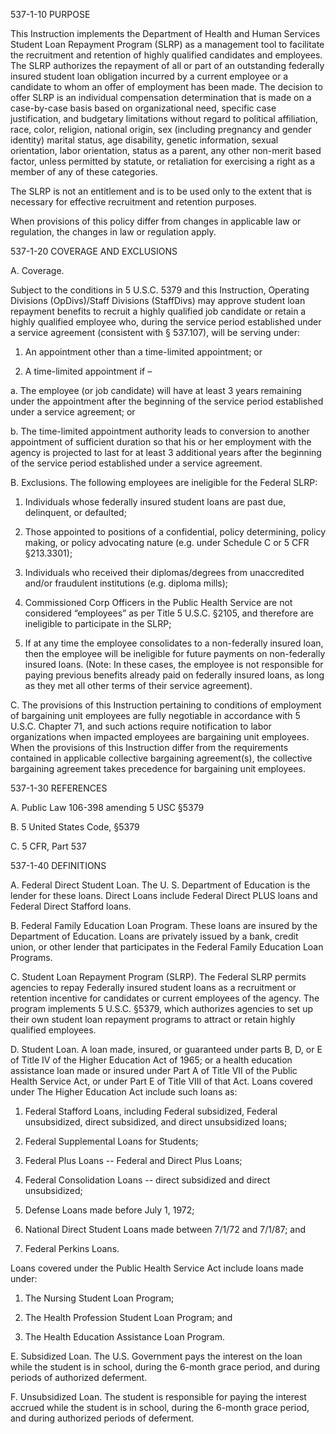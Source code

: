 537-1-10	PURPOSE

This Instruction implements the Department of Health and Human Services Student Loan Repayment Program (SLRP) as a management tool to facilitate the recruitment and retention of highly qualified candidates and employees.  The SLRP authorizes the repayment of all or part of an outstanding federally insured student loan obligation incurred by a current employee or a candidate to whom an offer of employment has been made.  The decision to offer SLRP is an individual compensation determination that is made on a case-by-case basis based on organizational need, specific case justification, and budgetary limitations without regard to political affiliation, race, color, religion, national origin, sex (including pregnancy and gender identity) marital status, age disability, genetic information, sexual orientation, labor orientation, status as a parent, any other non-merit based factor, unless permitted by statute, or retaliation for exercising a right as a member of any of these categories. 

The SLRP is not an entitlement and is to be used only to the extent that is necessary for effective recruitment and retention purposes.

When provisions of this policy differ from changes in applicable law or regulation, the changes in law or regulation apply.

537-1-20	COVERAGE AND EXCLUSIONS

A.	Coverage.

Subject to the conditions in 5 U.S.C. 5379 and this Instruction, Operating Divisions (OpDivs)/Staff Divisions (StaffDivs) may approve student loan repayment benefits to recruit a highly qualified job candidate or retain a highly qualified employee who, during the service period established under a service agreement (consistent with § 537.107), will be serving under: 




1.	An appointment other than a time-limited appointment; or

2.	A time-limited appointment if –

a.	The employee (or job candidate) will have at least 3 years remaining under the appointment after the beginning of the service period established under a service agreement; or

b.	The time-limited appointment authority leads to conversion to another appointment of sufficient duration so that his or her employment with the agency is projected to last for at 
least 3 additional years after the beginning of the service period established under a service agreement.

B.	Exclusions. The following employees are ineligible for the Federal SLRP:

1.	Individuals whose federally insured student loans are past due, delinquent, or defaulted;

2.	Those appointed to positions of a confidential, policy determining, policy making, or policy advocating nature (e.g. under Schedule C or 5 CFR §213.3301); 

3.	Individuals who received their diplomas/degrees from unaccredited and/or fraudulent institutions (e.g. diploma mills);

4.	Commissioned Corp Officers in the Public Health Service are not considered “employees” as per Title 5 U.S.C. §2105, and therefore are ineligible to participate in the SLRP;

5.	If at any time the employee consolidates to a non-federally insured loan, then the employee will be ineligible for future payments on non-federally insured loans. (Note:  In these cases, the employee is not responsible for paying previous benefits already paid on federally insured loans, as long as they met all other terms of their service agreement).  

C.	The provisions of this Instruction pertaining to conditions of employment of bargaining unit employees are fully negotiable in accordance with 5 U.S.C. Chapter 71, and such actions require notification to labor organizations when impacted employees are bargaining unit employees.  When the provisions of this Instruction differ from the requirements contained in applicable collective bargaining agreement(s), the collective bargaining agreement takes precedence for bargaining unit employees.

537-1-30 	REFERENCES
 
A.	Public Law 106-398 amending 5 USC §5379

B.	5 United States Code, §5379 

C.	5 CFR, Part 537 

 

537-1-40	DEFINITIONS

A.	Federal Direct Student Loan.  The U. S. Department of Education is the lender for these loans. Direct Loans include Federal Direct PLUS loans and Federal Direct Stafford loans.

B.	Federal Family Education Loan Program.  These loans are insured by the Department of Education. Loans are privately issued by a bank, credit union, or other lender that participates in the Federal Family Education Loan Programs.

C.	Student Loan Repayment Program (SLRP).  The Federal SLRP permits agencies to repay Federally insured student loans as a recruitment or retention incentive for candidates or current employees of the agency.  The program implements 5 U.S.C. §5379, which authorizes agencies to set up their own student loan repayment programs to attract or retain highly qualified employees.

D.	Student Loan.  A loan made, insured, or guaranteed under parts B, D, or E of Title IV of the Higher Education Act of 1965; or a health education assistance loan made or insured under Part A of Title VII of the Public Health Service Act, or under Part E of Title VIII of that Act.  Loans covered under The Higher Education Act include such loans as:

1.	Federal Stafford Loans, including Federal subsidized, Federal unsubsidized, direct subsidized, and direct unsubsidized loans;

2.	Federal Supplemental Loans for Students;

3.	Federal Plus Loans -- Federal and Direct Plus Loans;

4.	Federal Consolidation Loans -- direct subsidized and direct unsubsidized;

5.	Defense Loans made before July 1, 1972;

6.	National Direct Student Loans made between 7/1/72 and 7/1/87; and

7.	Federal Perkins Loans.

Loans covered under the Public Health Service Act include loans made under:

1.	The Nursing Student Loan Program;

2.	The Health Profession Student Loan Program; and

3.	The Health Education Assistance Loan Program.

E.	Subsidized Loan.  The U.S. Government pays the interest on the loan while the student is in school, during the 6-month grace period, and during periods of authorized deferment.

F.	Unsubsidized Loan.  The student is responsible for paying the interest accrued while the student is in school, during the 6-month grace period, and during authorized periods of deferment.


